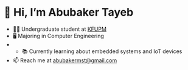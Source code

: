 # 👋 Hi, I’m Abubaker Tayeb
- 👨‍🎓 Undergraduate student at <a href="https://kfupm.edu.sa/" target="_blank">KFUPM</a>
- 🖥️ Majoring in Computer Engineering
- - 📚 Currently learning about embedded systems and IoT devices
- 📫 Reach me at <a href="abubakermst@gmail.com" target="_blank">abubakermst@gmail.com</a>

<!---
AbubakerMT/AbubakerMT is a ✨ special ✨ repository because its `README.md` (this file) appears on your GitHub profile.
You can click the Preview link to take a look at your changes.
--->

